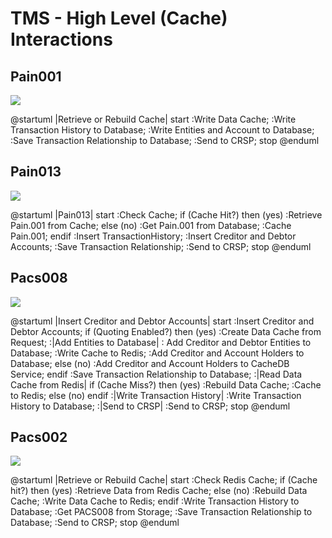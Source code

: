 # TMS - High Level (Cache) Interactions

## Pain001

![](../../Images/high_level_pain001.png)

@startuml
|Retrieve or Rebuild Cache|
start
:Write Data Cache;
:Write Transaction History to Database;
:Write Entities and Account to Database;
:Save Transaction Relationship to Database;
:Send to CRSP;
stop
@enduml

## Pain013

![](../../Images/High_Level_Pain013_cache_interactions.png)

@startuml
|Pain013|
start
:Check Cache;
if (Cache Hit?) then (yes)
  :Retrieve Pain.001 from Cache;
else (no)
  :Get Pain.001 from Database;
  :Cache Pain.001;
endif
:Insert TransactionHistory;
:Insert Creditor and Debtor Accounts;
:Save Transaction Relationship;
:Send to CRSP;
stop
@enduml

## Pacs008

![](../../Images/high_level_cache_interactions_pacs008.png)

@startuml
|Insert Creditor and Debtor Accounts|
start
:Insert Creditor and Debtor Accounts;
if (Quoting Enabled?) then (yes)
  :Create Data Cache from Request;
  :|Add Entities to Database|
  : Add Creditor and Debtor Entities to Database;
  :Write Cache to Redis;
  :Add Creditor and Account Holders to Database;
else (no)
  :Add Creditor and Account Holders to CacheDB Service;
endif
:Save Transaction Relationship to Database;
:|Read Data Cache from Redis|
if (Cache Miss?) then (yes)
  :Rebuild Data Cache;
  :Cache to Redis;
else (no)
endif
:|Write Transaction History|
:Write Transaction History to Database;
:|Send to CRSP|
:Send to CRSP;
stop
@enduml

## Pacs002

![](../../Images/high_level_pacs_002_cache_interactions.png)

@startuml
|Retrieve or Rebuild Cache|
start
:Check Redis Cache;
if (Cache hit?) then (yes)
  :Retrieve Data from Redis Cache;
else (no)
  :Rebuild Data Cache;
  :Write Data Cache to Redis;
endif
:Write Transaction History to Database;
:Get PACS008 from Storage;
:Save Transaction Relationship to Database;
:Send to CRSP;
stop
@enduml